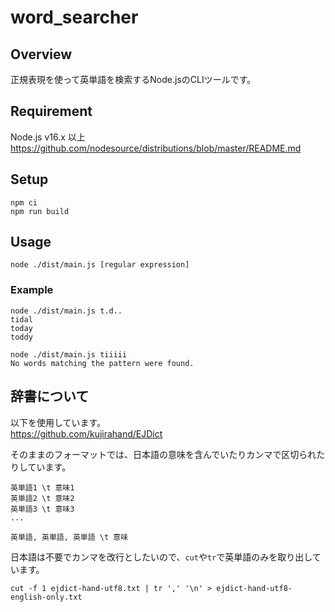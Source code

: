 # word_searcher
## Overview
正規表現を使って英単語を検索するNode.jsのCLIツールです。
## Requirement
Node.js v16.x 以上  
https://github.com/nodesource/distributions/blob/master/README.md
## Setup
```
npm ci
npm run build
```
## Usage
```
node ./dist/main.js [regular expression]
```
### Example
```
node ./dist/main.js t.d..
tidal
today
toddy
```
```
node ./dist/main.js tiiiii
No words matching the pattern were found.
```
## 辞書について
以下を使用しています。<br>
https://github.com/kujirahand/EJDict

そのままのフォーマットでは、日本語の意味を含んでいたりカンマで区切られたりしています。
```
英単語1 \t 意味1
英単語2 \t 意味2
英単語3 \t 意味3
...
```
```
英単語, 英単語, 英単語 \t 意味
```
日本語は不要でカンマを改行としたいので、`cut`や`tr`で英単語のみを取り出しています。
```
cut -f 1 ejdict-hand-utf8.txt | tr ',' '\n' > ejdict-hand-utf8-english-only.txt
```
